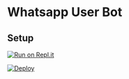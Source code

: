 # Whatsapp User Bot
## Setup

[![Run on Repl.it](https://replit.com/badge/github/lyfe00011/whatsapp-bot)](https://replit.com/@nadunmalaka/Queen-Ami)

[![Deploy](https://www.herokucdn.com/deploy/button.svg)](https://heroku.com/deploy?template=https://github.com/NM-bots-Lk/Queen-Ami.git)
